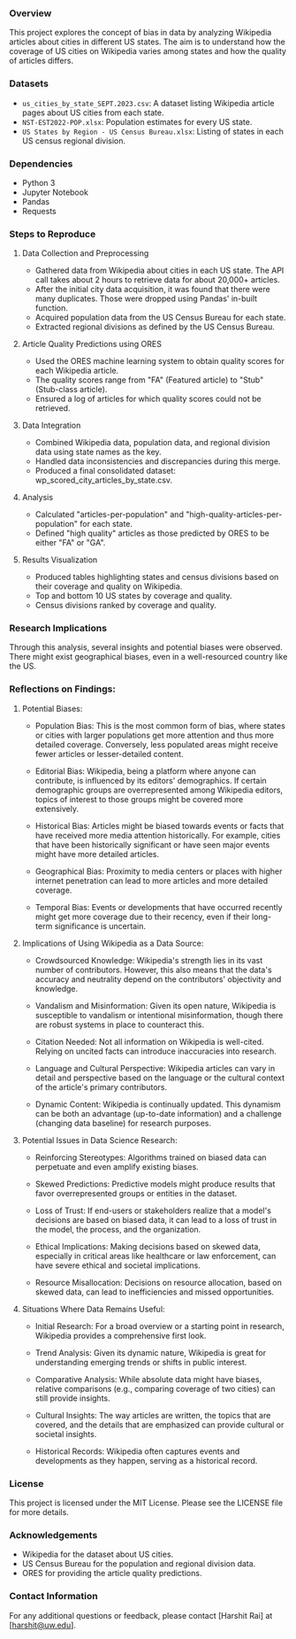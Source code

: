 ### Overview
This project explores the concept of bias in data by analyzing Wikipedia articles about cities in different US states. The aim is to understand how the coverage of US cities on Wikipedia varies among states and how the quality of articles differs.

### Datasets
- `us_cities_by_state_SEPT.2023.csv`: A dataset listing Wikipedia article pages about US cities from each state.
- `NST-EST2022-POP.xlsx`: Population estimates for every US state.
- `US States by Region - US Census Bureau.xlsx`: Listing of states in each US census regional division.

### Dependencies
- Python 3
- Jupyter Notebook
- Pandas
- Requests

### Steps to Reproduce
1. Data Collection and Preprocessing
   - Gathered data from Wikipedia about cities in each US state. The API call takes about 2 hours to retrieve data for about 20,000+ articles.
   - After the initial city data acquisition, it was found that there were many duplicates. Those were dropped using Pandas' in-built function.
   - Acquired population data from the US Census Bureau for each state.
   - Extracted regional divisions as defined by the US Census Bureau.

2. Article Quality Predictions using ORES
   - Used the ORES machine learning system to obtain quality scores for each Wikipedia article.
   - The quality scores range from "FA" (Featured article) to "Stub" (Stub-class article).
   - Ensured a log of articles for which quality scores could not be retrieved.

3. Data Integration
   - Combined Wikipedia data, population data, and regional division data using state names as the key.
   - Handled data inconsistencies and discrepancies during this merge.
   - Produced a final consolidated dataset: wp_scored_city_articles_by_state.csv.

4. Analysis
   - Calculated "articles-per-population" and "high-quality-articles-per-population" for each state.
   - Defined "high quality" articles as those predicted by ORES to be either "FA" or "GA".

5. Results Visualization
   - Produced tables highlighting states and census divisions based on their coverage and quality on Wikipedia.
   - Top and bottom 10 US states by coverage and quality.
   - Census divisions ranked by coverage and quality.

### Research Implications
Through this analysis, several insights and potential biases were observed. There might exist geographical biases, even in a well-resourced country like the US.

### Reflections on Findings:

1. Potential Biases:
   - Population Bias: This is the most common form of bias, where states or cities with larger populations get more attention and thus more detailed coverage. Conversely, less populated areas might receive fewer articles or lesser-detailed content.

   - Editorial Bias: Wikipedia, being a platform where anyone can contribute, is influenced by its editors' demographics. If certain demographic groups are overrepresented among Wikipedia editors, topics of interest to those groups might be covered more extensively.

   - Historical Bias: Articles might be biased towards events or facts that have received more media attention historically. For example, cities that have been historically significant or have seen major events might have more detailed articles.

   - Geographical Bias: Proximity to media centers or places with higher internet penetration can lead to more articles and more detailed coverage.

   - Temporal Bias: Events or developments that have occurred recently might get more coverage due to their recency, even if their long-term significance is uncertain.

2. Implications of Using Wikipedia as a Data Source:
   - Crowdsourced Knowledge: Wikipedia's strength lies in its vast number of contributors. However, this also means that the data's accuracy and neutrality depend on the contributors' objectivity and knowledge.

   - Vandalism and Misinformation: Given its open nature, Wikipedia is susceptible to vandalism or intentional misinformation, though there are robust systems in place to counteract this.

   - Citation Needed: Not all information on Wikipedia is well-cited. Relying on uncited facts can introduce inaccuracies into research.

   - Language and Cultural Perspective: Wikipedia articles can vary in detail and perspective based on the language or the cultural context of the article's primary contributors.

   - Dynamic Content: Wikipedia is continually updated. This dynamism can be both an advantage (up-to-date information) and a challenge (changing data baseline) for research purposes.

3. Potential Issues in Data Science Research:
   - Reinforcing Stereotypes: Algorithms trained on biased data can perpetuate and even amplify existing biases.

   - Skewed Predictions: Predictive models might produce results that favor overrepresented groups or entities in the dataset.

   - Loss of Trust: If end-users or stakeholders realize that a model's decisions are based on biased data, it can lead to a loss of trust in the model, the process, and the organization.

   - Ethical Implications: Making decisions based on skewed data, especially in critical areas like healthcare or law enforcement, can have severe ethical and societal implications.

   - Resource Misallocation: Decisions on resource allocation, based on skewed data, can lead to inefficiencies and missed opportunities.

4. Situations Where Data Remains Useful:
   - Initial Research: For a broad overview or a starting point in research, Wikipedia provides a comprehensive first look.

   - Trend Analysis: Given its dynamic nature, Wikipedia is great for understanding emerging trends or shifts in public interest.

   - Comparative Analysis: While absolute data might have biases, relative comparisons (e.g., comparing coverage of two cities) can still provide insights.

   - Cultural Insights: The way articles are written, the topics that are covered, and the details that are emphasized can provide cultural or societal insights.

   - Historical Records: Wikipedia often captures events and developments as they happen, serving as a historical record.

### License
This project is licensed under the MIT License. Please see the LICENSE file for more details.

### Acknowledgements
- Wikipedia for the dataset about US cities.
- US Census Bureau for the population and regional division data.
- ORES for providing the article quality predictions.

### Contact Information
For any additional questions or feedback, please contact [Harshit Rai] at [harshit@uw.edu].